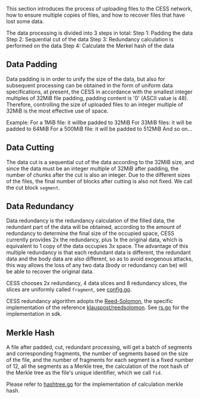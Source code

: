 This section introduces the process of uploading files to the CESS network, how to ensure multiple copies of files, and how to recover files that have lost some data.

The data processing is divided into 3 steps in total:
Step 1: Padding the data
Step 2: Sequential cut of the data
Step 3: Redundancy calculation is performed on the data
Step 4: Calculate the Merkel hash of the data

## Data Padding
Data padding is in order to unify the size of the data, but also for subsequent processing can be obtained in the form of uniform data specifications, at present, the CESS in accordance with the smallest integer multiples of 32MiB file padding, padding content is '0' (ASCII value is 48). Therefore, controlling the size of uploaded files to an integer multiple of 32MiB is the most effective use of space.

Example:
For a 1MiB file: it willbe padded to 32MiB
For 33MiB files: it will be padded to 64MiB
For a 500MiB file: it will be padded to 512MiB
And so on...

## Data Cutting
The data cut is a sequential cut of the data according to the 32MiB size, and since the data must be an integer multiple of 32MiB after padding, the number of chunks after the cut is also an integer. Due to the different sizes of the files, the final number of blocks after cutting is also not fixed. We call the cut block `segment`.

## Data Redundancy
Data redundancy is the redundancy calculation of the filled data, the redundant part of the data will be obtained, according to the amount of redundancy to determine the final size of the occupied space, CESS currently provides 2x the redundancy, plus 1x the original data, which is equivalent to 1 copy of the data occupies 3x space. The advantage of this multiple redundancy is that each redundant data is different, the redundant data and the body data are also different, so as to avoid exogenous attacks, this way allows the loss of any two data (body or redundancy can be) will be able to recover the original data.

CESS chooses 2x redundancy, 4 data slices and 8 redundancy slices, the slices are uniformly called `fragment`, see [config.go](https://github.com/CESSProject/cess-go-sdk/blob/main/config/config.go#L18-L19). 

CESS redundancy algorithm adopts the [Reed-Solomon](https://en.wikipedia.org/wiki/Reed%E2%80%93Solomon_error_correction), the specific implementation of the reference [klauspost/reedsolomon](github.com/klauspost/reedsolomon). See [rs.go](https://github.com/CESSProject/cess-go-sdk/blob/main/core/erasure/rs.go) for the implementation in sdk.

## Merkle Hash
A file after padded, cut, redundant processing, will get a batch of segments and corresponding fragments, the number of segments based on the size of the file, and the number of fragments for each segment is a fixed number of 12, all the segments as a Merkle tree, the calculation of the root hash of the Merkle tree as the file's unique identifier, which we call `fid`.

Please refer to [hashtree.go](https://github.com/CESSProject/cess-go-sdk/blob/main/core/hashtree/hashtree.go) for the implementation of calculation merkle hash.